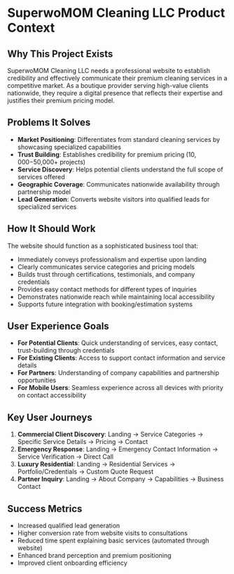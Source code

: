 # SuperwoMOM Cleaning LLC Product Context

## Why This Project Exists
SuperwoMOM Cleaning LLC needs a professional website to establish credibility and effectively communicate their premium cleaning services in a competitive market. As a boutique provider serving high-value clients nationwide, they require a digital presence that reflects their expertise and justifies their premium pricing model.

## Problems It Solves
- **Market Positioning**: Differentiates from standard cleaning services by showcasing specialized capabilities
- **Trust Building**: Establishes credibility for premium pricing ($10,000-$50,000+ projects)
- **Service Discovery**: Helps potential clients understand the full scope of services offered
- **Geographic Coverage**: Communicates nationwide availability through partnership model
- **Lead Generation**: Converts website visitors into qualified leads for specialized services

## How It Should Work
The website should function as a sophisticated business tool that:
- Immediately conveys professionalism and expertise upon landing
- Clearly communicates service categories and pricing models
- Builds trust through certifications, testimonials, and company credentials
- Provides easy contact methods for different types of inquiries
- Demonstrates nationwide reach while maintaining local accessibility
- Supports future integration with booking/estimation systems

## User Experience Goals
- **For Potential Clients**: Quick understanding of services, easy contact, trust-building through credentials
- **For Existing Clients**: Access to support contact information and service details
- **For Partners**: Understanding of company capabilities and partnership opportunities
- **For Mobile Users**: Seamless experience across all devices with priority on contact accessibility

## Key User Journeys
1. **Commercial Client Discovery**: Landing → Service Categories → Specific Service Details → Pricing → Contact
2. **Emergency Response**: Landing → Emergency Contact Information → Service Verification → Direct Call
3. **Luxury Residential**: Landing → Residential Services → Portfolio/Credentials → Custom Quote Request
4. **Partner Inquiry**: Landing → About Company → Capabilities → Business Contact

## Success Metrics
- Increased qualified lead generation
- Higher conversion rate from website visits to consultations
- Reduced time spent explaining basic services (automated through website)
- Enhanced brand perception and premium positioning
- Improved client onboarding efficiency
